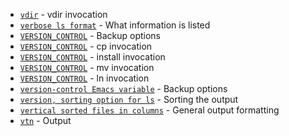 - [`vdir`](https://www.gnu.org/software/coreutils/manual/html_node/vdir-invocation.html#index-vdir) - vdir invocation
- [`verbose ls format`](https://www.gnu.org/software/coreutils/manual/html_node/What-information-is-listed.html#index-verbose-ls-format) - What information is listed
- [`VERSION_CONTROL`](https://www.gnu.org/software/coreutils/manual/html_node/Backup-options.html#index-VERSION_005fCONTROL) - Backup options
- [`VERSION_CONTROL`](https://www.gnu.org/software/coreutils/manual/html_node/cp-invocation.html#index-VERSION_005fCONTROL-1) - cp invocation
- [`VERSION_CONTROL`](https://www.gnu.org/software/coreutils/manual/html_node/install-invocation.html#index-VERSION_005fCONTROL-2) - install invocation
- [`VERSION_CONTROL`](https://www.gnu.org/software/coreutils/manual/html_node/mv-invocation.html#index-VERSION_005fCONTROL-3) - mv invocation
- [`VERSION_CONTROL`](https://www.gnu.org/software/coreutils/manual/html_node/ln-invocation.html#index-VERSION_005fCONTROL-4) - ln invocation
- [`version-control Emacs variable`](https://www.gnu.org/software/coreutils/manual/html_node/Backup-options.html#index-version_002dcontrol-Emacs-variable) - Backup options
- [`version, sorting option for ls`](https://www.gnu.org/software/coreutils/manual/html_node/Sorting-the-output.html#index-version_002c-sorting-option-for-ls) - Sorting the output
- [`vertical sorted files in columns`](https://www.gnu.org/software/coreutils/manual/html_node/General-output-formatting.html#index-vertical-sorted-files-in-columns) - General output formatting
- [`vtn`](https://www.gnu.org/software/coreutils/manual/html_node/Output.html#index-vtn) - Output

